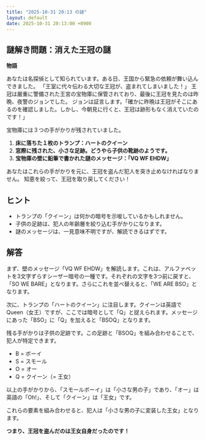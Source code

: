 ```yaml
---
title: "2025-10-31 20:13 の謎"
layout: default
date: 2025-10-31 20:13:00 +0900
---
```

## 謎解き問題：消えた王冠の謎

**物語**

あなたは名探偵として知られています。ある日、王国から緊急の依頼が舞い込んできました。
「王室に代々伝わる大切な王冠が、盗まれてしまいました！」
王冠は厳重に警備された王宮の宝物庫に保管されており、最後に王冠を見たのは昨晩、夜警のジョンでした。
ジョンは証言します。「確かに昨晩は王冠がそこにあるのを確認しました。しかし、今朝見に行くと、王冠は跡形もなく消えていたのです！」

宝物庫には３つの手がかりが残されていました。

1.  **床に落ちた１枚のトランプ：ハートのクイーン**
2.  **窓際に残された、小さな足跡。どうやら子供の靴跡のようです。**
3.  **宝物庫の壁に鉛筆で書かれた謎のメッセージ：「VQ WF EHDW」**

あなたはこれらの手がかりを元に、王冠を盗んだ犯人を突き止めなければなりません。
知恵を絞って、王冠を取り戻してください！

## ヒント

*   トランプの「クイーン」は何かの暗号を示唆しているかもしれません。
*   子供の足跡は、犯人の年齢層を絞り込む手がかりになります。
*   謎のメッセージは、一見意味不明ですが、解読できるはずです。

## 解答

まず、壁のメッセージ「VQ WF EHDW」を解読します。これは、アルファベットを3文字ずらすシーザー暗号の一種です。それぞれの文字を3つ前に戻すと、「SO WE BARE」となります。さらにこれを並べ替えると、「WE ARE BSO」となります。

次に、トランプの「ハートのクイーン」に注目します。クイーンは英語で Queen（女王）ですが、ここでは暗号として「Q」と捉えられます。メッセージにあった「BSO」に「Q」を加えると「BSOQ」となります。

残る手がかりは子供の足跡です。この足跡と「BSOQ」を組み合わせることで、犯人が特定できます。

* B = ボーイ
* S = スモール
* O = オー
* Q = クイーン（= 王女）

以上の手がかりから、「スモールボーイ」は「小さな男の子」であり、「オー」は英語の「Oh!」、そして「クイーン」は「王女」です。

これらの要素を組み合わせると、犯人は「小さな男の子に変装した王女」となります。

**つまり、王冠を盗んだのは王女自身だったのです！**
